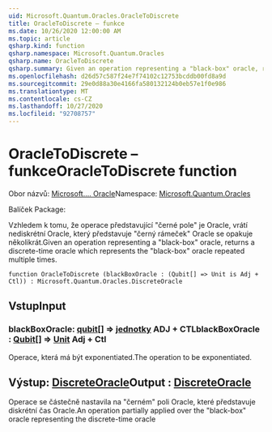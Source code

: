 ```yaml
---
uid: Microsoft.Quantum.Oracles.OracleToDiscrete
title: OracleToDiscrete – funkce
ms.date: 10/26/2020 12:00:00 AM
ms.topic: article
qsharp.kind: function
qsharp.namespace: Microsoft.Quantum.Oracles
qsharp.name: OracleToDiscrete
qsharp.summary: Given an operation representing a "black-box" oracle, returns a discrete-time oracle which represents the "black-box" oracle repeated multiple times.
ms.openlocfilehash: d26d57c587f24e7f74102c12753bcddb00fd8a9d
ms.sourcegitcommit: 29e0d88a30e4166fa580132124b0eb57e1f0e986
ms.translationtype: MT
ms.contentlocale: cs-CZ
ms.lasthandoff: 10/27/2020
ms.locfileid: "92708757"
---
```

# <a name="oracletodiscrete-function"></a><span data-ttu-id="00946-102">OracleToDiscrete – funkce</span><span class="sxs-lookup"><span data-stu-id="00946-102">OracleToDiscrete function</span></span>

<span data-ttu-id="00946-103">Obor názvů: [Microsoft.... Oracle](xref:Microsoft.Quantum.Oracles)</span><span class="sxs-lookup"><span data-stu-id="00946-103">Namespace: [Microsoft.Quantum.Oracles](xref:Microsoft.Quantum.Oracles)</span></span>

<span data-ttu-id="00946-104">Balíček [](https://nuget.org/packages/)</span><span class="sxs-lookup"><span data-stu-id="00946-104">Package: [](https://nuget.org/packages/)</span></span>


<span data-ttu-id="00946-105">Vzhledem k tomu, že operace představující "černé pole" je Oracle, vrátí nediskrétní Oracle, který představuje "černý rámeček" Oracle se opakuje několikrát.</span><span class="sxs-lookup"><span data-stu-id="00946-105">Given an operation representing a "black-box" oracle, returns a discrete-time oracle which represents the "black-box" oracle repeated multiple times.</span></span>

```qsharp
function OracleToDiscrete (blackBoxOracle : (Qubit[] => Unit is Adj + Ctl)) : Microsoft.Quantum.Oracles.DiscreteOracle
```


## <a name="input"></a><span data-ttu-id="00946-106">Vstup</span><span class="sxs-lookup"><span data-stu-id="00946-106">Input</span></span>

### <a name="blackboxoracle--qubit--unit-adj--ctl"></a><span data-ttu-id="00946-107">blackBoxOracle: [qubit](xref:microsoft.quantum.lang-ref.qubit)[] => [jednotky](xref:microsoft.quantum.lang-ref.unit) ADJ + CTL</span><span class="sxs-lookup"><span data-stu-id="00946-107">blackBoxOracle : [Qubit](xref:microsoft.quantum.lang-ref.qubit)[] => [Unit](xref:microsoft.quantum.lang-ref.unit) Adj + Ctl</span></span>

<span data-ttu-id="00946-108">Operace, která má být exponentiated.</span><span class="sxs-lookup"><span data-stu-id="00946-108">The operation to be exponentiated.</span></span>



## <a name="output--discreteoracle"></a><span data-ttu-id="00946-109">Výstup: [DiscreteOracle](xref:Microsoft.Quantum.Oracles.DiscreteOracle)</span><span class="sxs-lookup"><span data-stu-id="00946-109">Output : [DiscreteOracle](xref:Microsoft.Quantum.Oracles.DiscreteOracle)</span></span>

<span data-ttu-id="00946-110">Operace se částečně nastavila na "černém" poli Oracle, které představuje diskrétní čas Oracle.</span><span class="sxs-lookup"><span data-stu-id="00946-110">An operation partially applied over the "black-box" oracle representing the discrete-time oracle</span></span>